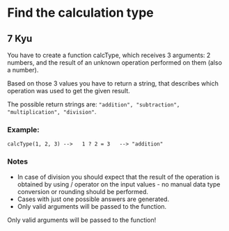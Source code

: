# Find the calculation type
## 7 Kyu

You have to create a function calcType, which receives 3 arguments: 2 numbers, and the result of an unknown operation performed on them (also a number).

Based on those 3 values you have to return a string, that describes which operation was used to get the given result.

The possible return strings are: `"addition", "subtraction", "multiplication", "division"`.

### Example:
```
calcType(1, 2, 3) -->   1 ? 2 = 3   --> "addition"
```

### Notes
- In case of division you should expect that the result of the operation is obtained by using / operator on the input values - no manual data type conversion or rounding should be performed.
- Cases with just one possible answers are generated.
- Only valid arguments will be passed to the function.

Only valid arguments will be passed to the function!
